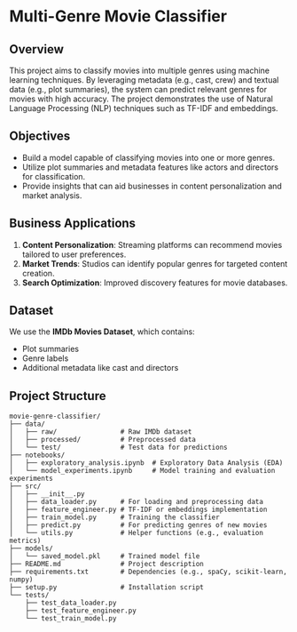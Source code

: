 # Multi-Genre Movie Classifier

## Overview
This project aims to classify movies into multiple genres using machine learning techniques. By leveraging metadata (e.g., cast, crew) and textual data (e.g., plot summaries), the system can predict relevant genres for movies with high accuracy. The project demonstrates the use of Natural Language Processing (NLP) techniques such as TF-IDF and embeddings.

## Objectives
- Build a model capable of classifying movies into one or more genres.
- Utilize plot summaries and metadata features like actors and directors for classification.
- Provide insights that can aid businesses in content personalization and market analysis.

## Business Applications
1. **Content Personalization**: Streaming platforms can recommend movies tailored to user preferences.
2. **Market Trends**: Studios can identify popular genres for targeted content creation.
3. **Search Optimization**: Improved discovery features for movie databases.

## Dataset
We use the **IMDb Movies Dataset**, which contains:
- Plot summaries
- Genre labels
- Additional metadata like cast and directors

## Project Structure
```
movie-genre-classifier/
├── data/
│   ├── raw/                # Raw IMDb dataset
│   ├── processed/          # Preprocessed data
│   └── test/               # Test data for predictions
├── notebooks/
│   ├── exploratory_analysis.ipynb  # Exploratory Data Analysis (EDA)
│   └── model_experiments.ipynb     # Model training and evaluation experiments
├── src/
│   ├── __init__.py
│   ├── data_loader.py      # For loading and preprocessing data
│   ├── feature_engineer.py # TF-IDF or embeddings implementation
│   ├── train_model.py      # Training the classifier
│   ├── predict.py          # For predicting genres of new movies
│   └── utils.py            # Helper functions (e.g., evaluation metrics)
├── models/
│   └── saved_model.pkl     # Trained model file
├── README.md               # Project description
├── requirements.txt        # Dependencies (e.g., spaCy, scikit-learn, numpy)
├── setup.py                # Installation script
└── tests/
    ├── test_data_loader.py
    ├── test_feature_engineer.py
    └── test_train_model.py
```
